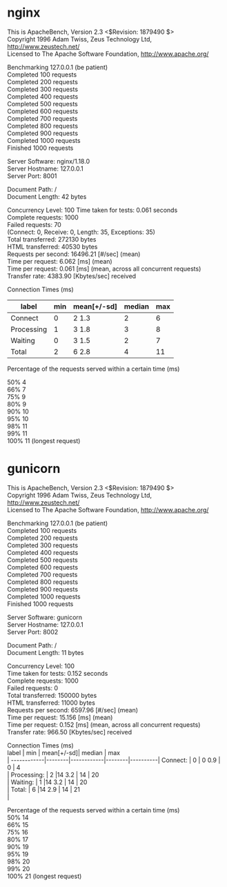 # nginx


This is ApacheBench, Version 2.3 <$Revision: 1879490 $><br/>
Copyright 1996 Adam Twiss, Zeus Technology Ltd, http://www.zeustech.net/<br/>
Licensed to The Apache Software Foundation, http://www.apache.org/<br/>

Benchmarking 127.0.0.1 (be patient)<br/>
Completed 100 requests<br/>
Completed 200 requests<br/>
Completed 300 requests<br/>
Completed 400 requests<br/>
Completed 500 requests<br/>
Completed 600 requests<br/>
Completed 700 requests<br/>
Completed 800 requests<br/>
Completed 900 requests<br/>
Completed 1000 requests<br/>
Finished 1000 requests<br/>


Server Software:        nginx/1.18.0<br/>
Server Hostname:        127.0.0.1<br/>
Server Port:            8001<br/>

Document Path:          /<br/>
Document Length:        42 bytes<br/>

Concurrency Level:      100
Time taken for tests:   0.061 seconds<br/>
Complete requests:      1000<br/>
Failed requests:        70<br/>
   (Connect: 0, Receive: 0, Length: 35, Exceptions: 35)<br/>
Total transferred:      272130 bytes<br/>
HTML transferred:       40530 bytes<br/>
Requests per second:    16496.21 [#/sec] (mean)<br/>
Time per request:       6.062 [ms] (mean)<br/>
Time per request:       0.061 [ms] (mean, across all concurrent requests)<br/>
Transfer rate:          4383.90 [Kbytes/sec] received<br/>

Connection Times (ms)

 label     |  min | mean[+/-sd]| median  | max|
-----------|------|------------|---------|----|            
Connect    |    0 |   2   1.3  |    2    |   6|
Processing |    1 |   3   1.8  |    3    |   8|
Waiting    |    0 |   3   1.5  |    2    |   7|
Total      |    2 |   6   2.8  |    4    |  11|

Percentage of the requests served within a certain time (ms)

  50%      4 <br/>
  66%      7 <br/>
  75%      9 <br/>
  80%      9 <br/>
  90%     10 <br/>
  95%     10 <br/>
  98%     11 <br/> 
  99%     11 <br/>
 100%     11 (longest request) <br/>



# gunicorn 

 This is ApacheBench, Version 2.3 <$Revision: 1879490 $><br/>
Copyright 1996 Adam Twiss, Zeus Technology Ltd, http://www.zeustech.net/<br/>
Licensed to The Apache Software Foundation, http://www.apache.org/<br/>

Benchmarking 127.0.0.1 (be patient)<br/>
Completed 100 requests<br/>
Completed 200 requests<br/>
Completed 300 requests<br/>
Completed 400 requests<br/>
Completed 500 requests<br/>
Completed 600 requests<br/>
Completed 700 requests<br/>
Completed 800 requests<br/>
Completed 900 requests<br/>
Completed 1000 requests<br/>
Finished 1000 requests<br/>


Server Software:        gunicorn<br/>
Server Hostname:        127.0.0.1<br/>
Server Port:            8002<br/>

Document Path:          /<br/>
Document Length:        11 bytes<br/>

Concurrency Level:      100<br/>
Time taken for tests:   0.152 seconds<br/>
Complete requests:      1000<br/>
Failed requests:        0<br/>
Total transferred:      150000 bytes<br/>
HTML transferred:       11000 bytes<br/>
Requests per second:    6597.96 [#/sec] (mean)<br/>
Time per request:       15.156 [ms] (mean)<br/>
Time per request:       0.152 [ms] (mean, across all concurrent requests)<br/>
Transfer rate:          966.50 [Kbytes/sec] received<br/>

Connection Times (ms)<br/>
label       |    min | mean[+/-sd]| median |  max<br/>|
------------|--------|------------|--------|----------|
Connect:    |    0   | 0   0.9    |  0     |  4<br/>  |
Processing: |    2   |14   3.2    | 14     | 20<br/>  |
Waiting:    |    1   |14   3.2    | 14     | 20<br/>  |
Total:      |    6   |14   2.9    | 14     | 21<br/>  |

Percentage of the requests served within a certain time (ms)<br/>
  50%     14<br/>
  66%     15<br/>
  75%     16<br/>
  80%     17<br/>
  90%     19<br/>
  95%     19<br/>
  98%     20<br/>
  99%     20<br/>
 100%     21 (longest request)<br/>